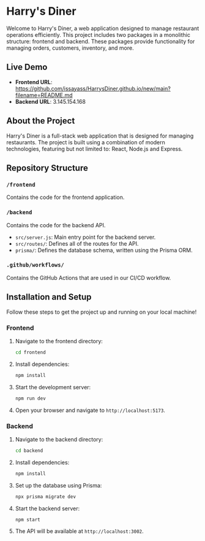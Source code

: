# Harry's Diner

Welcome to Harry's Diner, a web application designed to manage restaurant operations efficiently. This project includes two packages in a monolithic structure: frontend and backend. These packages provide functionality for managing orders, customers, inventory, and more.

## **Live Demo**

- **Frontend URL**: https://github.com/issayass/HarrysDiner.github.io/new/main?filename=README.md
- **Backend URL**: 3.145.154.168

## **About the Project**

Harry's Diner is a full-stack web application that is designed for managing restaurants. The project is built using a combination of modern technologies, featuring but not limited to: React, Node.js and Express.

## **Repository Structure**

### `/frontend`

Contains the code for the frontend application.

### `/backend`

Contains the code for the backend API.

- `src/server.js`: Main entry point for the backend server.
- `src/routes/`: Defines all of the routes for the API.
- `prisma/`: Defines the database schema, written using the Prisma ORM.

### `.github/workflows/`

Contains the GitHub Actions that are used in our CI/CD workflow.

## **Installation and Setup**

Follow these steps to get the project up and running on your local machine!

### Frontend

1. Navigate to the frontend directory:
    ```bash
    cd frontend
    ```

2. Install dependencies:
    ```bash
    npm install
    ```

3. Start the development server:
    ```bash
    npm run dev
    ```

4. Open your browser and navigate to `http://localhost:5173`.

### Backend

1. Navigate to the backend directory:
    ```bash
    cd backend
    ```

2. Install dependencies:
    ```bash
    npm install
    ```

3. Set up the database using Prisma:
    ```bash
    npx prisma migrate dev
    ```

4. Start the backend server:
    ```bash
    npm start
    ```

5. The API will be available at `http://localhost:3002`.
